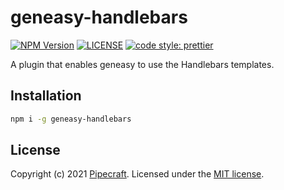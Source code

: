 # geneasy-handlebars

[![NPM Version][npm-version-image]][npm-url]
[![LICENSE][license-image]][license-url]
[![code style: prettier][code-style-prettier-image]][code-style-prettier-url]

A plugin that enables geneasy to use the Handlebars templates.

## Installation

```sh
npm i -g geneasy-handlebars
```

## License

Copyright (c) 2021 [Pipecraft][my-url]. Licensed under the [MIT license][license-url].

[my-url]: https://www.pipecraft.net
[npm-url]: https://www.npmjs.com/package/geneasy-handlebars
[license-url]: LICENSE
[code-style-prettier-url]: https://github.com/prettier/prettier
[npm-downloads-image]: https://img.shields.io/npm/dm/geneasy-handlebars
[npm-version-image]: https://img.shields.io/npm/v/geneasy-handlebars
[license-image]: https://img.shields.io/npm/l/geneasy-handlebars
[code-style-prettier-image]: https://img.shields.io/badge/code_style-prettier-ff69b4.svg?style=flat-square
